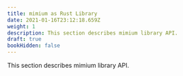```yaml
---
title: mimium as Rust Library
date: 2021-01-16T23:12:18.659Z
weight: 1
description: This section describes mimium library API.
draft: true
bookHidden: false
---
```

This section describes mimium library API.